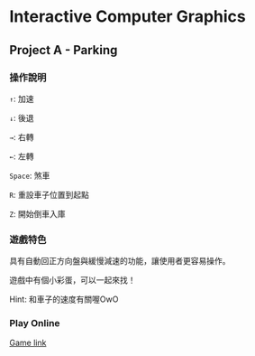 # Interactive Computer Graphics
## Project A - Parking

### 操作說明

`↑`: 加速

`↓`: 後退

`→`: 右轉

`←`: 左轉

`Space`: 煞車

`R`: 重設車子位置到起點

`Z`: 開始倒車入庫

### 遊戲特色

具有自動回正方向盤與緩慢減速的功能，讓使用者更容易操作。

遊戲中有個小彩蛋，可以一起來找！

Hint: 和車子的速度有關喔OwO

### Play Online

[Game link](https://doraeric.github.io/icg2018-a/)

